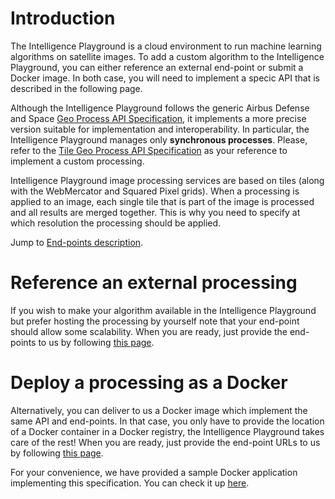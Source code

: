 # Introduction

The Intelligence Playground is a cloud environment to run machine learning algorithms on satellite images. To add a custom algorithm to the Intelligence Playground, you can either reference an external end-point or submit a Docker image. In both case, you will need to implement a specic API that is described in the following page.

Although the Intelligence Playground follows the generic Airbus Defense and Space [Geo Process API Specification](../airbus_ds/geo_process_api.md), it implements a more precise version suitable for implementation and interoperability. In particular, the Intelligence Playground manages only **synchronous processes**. Please, refer to the [Tile Geo Process API Specification](../airbus_ds/geo_process_api.md) as your reference to implement a custom processing.

Intelligence Playground image processing services are based on tiles (along with the WebMercator and Squared Pixel grids). When a processing is applied to an image, each single tile that is part of the image is processed and all results are merged together. This is why you need to specify at which resolution the processing should be applied.

Jump to [End-points description](specs.md).

# Reference an external processing

If you wish to make your algorithm available in the Intelligence Playground but prefer hosting the processing by yourself note that your end-point should allow some scalability. When you are ready, just provide the end-points to us by following [this page](ready.md).

# Deploy a processing as a Docker

Alternatively, you can deliver to us a Docker image which implement the same API and end-points. In that case, you only have to provide the location of a Docker container in a Docker registry, the Intelligence Playground takes care of the rest! When you are ready, just provide the end-point URLs to us by following [this page](ready.md).

For your convenience, we have provided a sample Docker application implementing this specification. You can check it up [here](https://github.com/airbusgeo/playground-docs/tree/master/stub).
